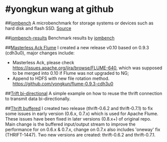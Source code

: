 #yongkun wang at github
=================

##[iombench](http://yongkun.github.io/iombench/) 
A microbenchmark for storage systems or devices such as hard disk and flash SSD. 
[Source](https://github.com/yongkun/iombench)

##[iombench-results](https://github.com/yongkun/iombench-results)
Benchmark results by [iombench](http://yongkun.github.io/iombench/)

##[Masterless Ack Flume](http://yongkun.github.io/flume-0.9.3-cdh3u0-rakuten/)
I created a new release v0.10 based on 0.9.3 (cdh3u0), major changes include: 
- Masterless Ack, please check https://issues.apache.org/jira/browse/FLUME-640, which was supposed to be merged into 0.10 if Flume was not upgraded to NG; 
- Append to HDFS with new file rotation method.
https://github.com/yongkun/flume-0.9.3-cdh3u0

##[Trift bi-directional](http://yongkun.github.io/thrift-reuse-conn)
A simple example on how to reuse the thrift connection to transmit data bi-directionally.

##[Thrift buffered](http://yongkun.github.io/thrift/)
I created two release (thrift-0.6.2 and thrift-0.7.1) to fix some issues in early version (0.6.x, 0.7.x) which is used for Apache Flume. These issues have been fixed in later versions (0.8.x+) of original repo. Main change is the buffered input/output stream to improve the performance for on 0.6.x & 0.7.x, change on 0.7.x also includes 'oneway' fix (THRIFT-1447). Two new versions are created: thrift-0.6.2 and thrift-0.7.1.
